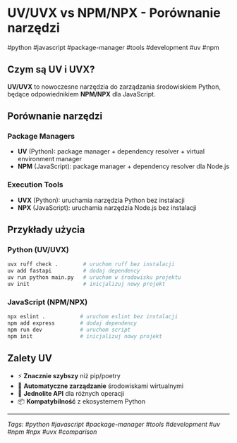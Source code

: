 # UV/UVX vs NPM/NPX - Porównanie narzędzi

#python #javascript #package-manager #tools #development #uv #npm

## Czym są UV i UVX?

**UV/UVX** to nowoczesne narzędzia do zarządzania środowiskiem Python, będące odpowiednikiem **NPM/NPX** dla JavaScript.

## Porównanie narzędzi

### Package Managers
- **UV** (Python): package manager + dependency resolver + virtual environment manager
- **NPM** (JavaScript): package manager + dependency resolver dla Node.js

### Execution Tools  
- **UVX** (Python): uruchamia narzędzia Python bez instalacji
- **NPX** (JavaScript): uruchamia narzędzia Node.js bez instalacji

## Przykłady użycia

### Python (UV/UVX)
```bash
uvx ruff check .        # uruchom ruff bez instalacji
uv add fastapi          # dodaj dependency
uv run python main.py   # uruchom w środowisku projektu
uv init                 # inicjalizuj nowy projekt
```

### JavaScript (NPM/NPX)
```bash
npx eslint .           # uruchom eslint bez instalacji  
npm add express        # dodaj dependency
npm run dev            # uruchom script
npm init               # inicjalizuj nowy projekt
```

## Zalety UV

- ⚡ **Znacznie szybszy** niż pip/poetry
- 🔄 **Automatyczne zarządzanie** środowiskami wirtualnymi
- 🎯 **Jednolite API** dla różnych operacji
- 📦 **Kompatybilność** z ekosystemem Python

---

*Tags: #python #javascript #package-manager #tools #development #uv #npm #npx #uvx #comparison*